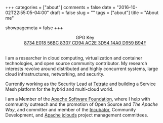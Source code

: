 +++
categories = ["about"]
comments = false
date = "2016-10-02T22:55:05-04:00"
draft = false
slug = ""
tags = ["about"]
title = "About me"

showpagemeta = false
+++

<div align="center">
GPG Key<br/>
<a href="http://people.apache.org/keys/committer/nacx.asc">8734 E018 56BC 8307 CD94  AC2E 3D54 14A0 D959 B94F</a>
</div>
<br/>

I am a researcher in cloud computing, virtualization and container technologies, and open source community contributor. My research interests revolve around distributed and highly concurrent systems, large cloud infrastructures, networking, and security.

Currently working as the Security Lead at [Tetrate](https://tetrate.io) and building a Service Mesh platform for the
hybrid and multi-cloud world.

I am a Member of the [Apache Software Foundation](https://www.apache.org), where I help with community outreach and the promotion of Open Source and _The Apache Way_, and committer and member of the [Incubator](https://incubator.apache.org), Community Development, and [Apache jclouds](https://jclouds.apache.org) project management committees.
